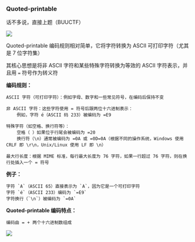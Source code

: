 ### Quoted-printable

话不多说，直接上题（BUUCTF）

![](https://pic1.imgdb.cn/item/6784d6c6d0e0a243d4f3e105.jpg)

Quoted-printable 编码规则相对简单，它将字符转换为 ASCII 可打印字符（尤其是 7 位字符集）

其核心思想是将非 ASCII 字符和某些特殊字符转换为等效的 ASCII 字符表示，并且用 `=` 符号作为转义符

**编码规则：**

```
ASCII 字符（可打印字符）：例如字母、数字和一些常见符号，在编码后保持不变

非 ASCII 字符：这些字符使用 = 符号后跟两位十六进制表示：
	例如，字符 é（ASCII 码 233）被编码为 =E9

特殊字符（如空格、换行符等）：
	空格（ ）如果位于行尾会被编码为 =20
	换行符（\n）通常被编码为 =0A 或 =0D=0A（根据不同的操作系统，Windows 使用 CRLF 即 \r\n，Unix/Linux 使用 LF 即 \n）

最大行长度：根据 MIME 标准，每行最大长度为 76 字符，如果一行超过 76 字符，则在换行处插入一个 = 符号
```

**例子：**

```
字符 `A`（ASCII 65）直接表示为 `A`，因为它是一个可打印字符
字符 `é`（ASCII 233）编码为 `=E9`
字符换行（`\n`）被编码为 `=0A`
```

**Quoted-printable 编码特点：**

```
编码由 = + 两个十六进制数组成
```

![](https://pic1.imgdb.cn/item/6784d6d5d0e0a243d4f3e114.jpg)
